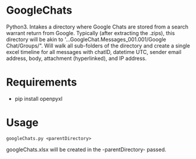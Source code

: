 # GoogleChats
Python3. Intakes a directory where Google Chats are stored from a search warrant return from Google. Typically (after extracting the .zips), this directory will be akin to '...GoogleChat.Messages_001.001/Google Chat/Groups/". Will walk all sub-folders of the directory and create a single excel timeline for all messages with chatID, datetime UTC, sender email address, body, attachment (hyperlinked), and IP address.

# Requirements
- pip install openpyxl

# Usage
`googleChats.py <parentDirectory>`
 
 googleChats.xlsx will be created in the -parentDirectory- passed.
